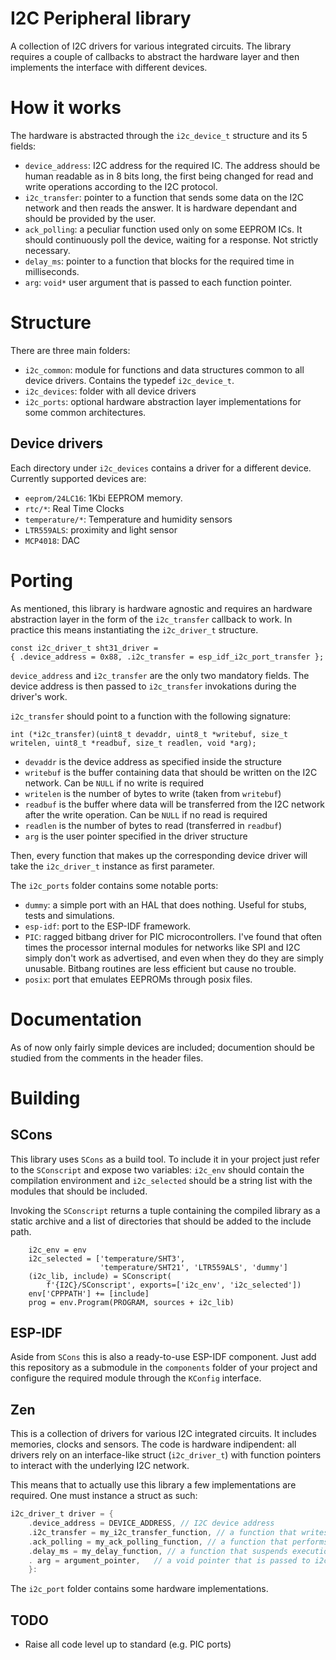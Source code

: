 # I2C Peripheral library

A collection of I2C drivers for various integrated circuits. The library requires a couple of callbacks to abstract the hardware layer and then implements the interface with different devices.

# How it works

The hardware is abstracted through the `i2c_device_t` structure and its 5 fields:

 - `device_address`: I2C address for the required IC. The address should be human readable as in 8 bits long, 
    the first being changed for read and write operations according to the I2C protocol.
 - `i2c_transfer`: pointer to a function that sends some data on the I2C network and then reads the answer. It is hardware
    dependant and should be provided by the user.
 - `ack_polling`: a peculiar function used only on some EEPROM ICs. It should continuously poll the device, waiting for a response. Not strictly necessary.
 - `delay_ms`: pointer to a function that blocks for the required time in milliseconds.
 - `arg`: `void*` user argument that is passed to each function pointer.

# Structure

There are three main folders:
 - `i2c_common`: module for functions and data structures common to all device drivers. Contains the typedef `i2c_device_t`.
 - `i2c_devices`: folder with all device drivers
 - `i2c_ports`: optional hardware abstraction layer implementations for some common architectures.

## Device drivers

Each directory under `i2c_devices` contains a driver for a different device. Currently supported devices are:

 - `eeprom/24LC16`: 1Kbi EEPROM memory.
 - `rtc/*`: Real Time Clocks
 - `temperature/*`: Temperature and humidity sensors
 - `LTR559ALS`: proximity and light sensor
 - `MCP4018`: DAC

# Porting

As mentioned, this library is hardware agnostic and requires an hardware abstraction layer in the form of the `i2c_transfer` callback to work.
In practice this means instantiating the `i2c_driver_t` structure.

```
const i2c_driver_t sht31_driver =
{ .device_address = 0x88, .i2c_transfer = esp_idf_i2c_port_transfer };
```

`device_address` and `i2c_transfer` are the only two mandatory fields. The device address is then passed to `i2c_transfer` invokations during
the driver's work.

`i2c_transfer` should point to a function with the following signature:

```
int (*i2c_transfer)(uint8_t devaddr, uint8_t *writebuf, size_t writelen, uint8_t *readbuf, size_t readlen, void *arg);
```

 - `devaddr` is the device address as specified inside the structure
 - `writebuf` is the buffer containing data that should be written on the I2C network. Can be `NULL` if no write is required
 - `writelen` is the number of bytes to write (taken from `writebuf`)
 - `readbuf` is the buffer where data will be transferred from the I2C network after the write operation. Can be `NULL` if no read is required
 - `readlen` is the number of bytes to read (transferred in `readbuf`)
 - `arg` is the user pointer specified in the driver structure

Then, every function that makes up the corresponding device driver will take the `i2c_driver_t` instance as first parameter.

The `i2c_ports` folder contains some notable ports:
 
  - `dummy`: a simple port with an HAL that does nothing. Useful for stubs, tests and simulations.
  - `esp-idf`: port to the ESP-IDF framework.
  - `PIC`: ragged bitbang driver for PIC microcontrollers. I've found that often times the processor internal modules
            for networks like SPI and I2C simply don't work as advertised, and even when they do they are simply unusable.
            Bitbang routines are less efficient but cause no trouble.
  - `posix`: port that emulates EEPROMs through posix files.

# Documentation

As of now only fairly simple devices are included; documention should be studied from the comments in the header files.

# Building

## SCons

This library uses `SCons` as a build tool. To include it in your project just refer to the `SConscript` and expose two variables:
`i2c_env` should contain the compilation environment and `i2c_selected` should be a string list with the modules that should be included.

Invoking the `SConscript` returns a tuple containing the compiled library as a static archive and a list of directories that should 
be added to the include path.

```
    i2c_env = env
    i2c_selected = ['temperature/SHT3',
                    'temperature/SHT21', 'LTR559ALS', 'dummy']
    (i2c_lib, include) = SConscript(
        f'{I2C}/SConscript', exports=['i2c_env', 'i2c_selected'])
    env['CPPPATH'] += [include]
    prog = env.Program(PROGRAM, sources + i2c_lib)
```

## ESP-IDF

Aside from `SCons` this is also a ready-to-use ESP-IDF component. Just add this repository as a submodule in the `components` folder of your project
and configure the required module through the `KConfig` interface. 

## Zen

This is a collection of drivers for various I2C integrated circuits. It includes memories, clocks and sensors.
The code is hardware indipendent: all drivers rely on an interface-like struct (`i2c_driver_t`) with function pointers to interact with the underlying I2C network.

This means that to actually use this library a few implementations are required. One must instance a struct as such:

```c
i2c_driver_t driver = {
    .device_address = DEVICE_ADDRESS, // I2C device address
    .i2c_transfer = my_i2c_transfer_function, // a function that writes bytes to the I2C network and reads the required response.
    .ack_polling = my_ack_polling_function, // a function that performs ack polling. Useful for eeproms, not strictly required.
    .delay_ms = my_delay_function, // a function that suspends execution for the required number of milliseconds. Only required for some drivers.
    . arg = argument_pointer,   // a void pointer that is passed to i2c_transfer and ack_polling function. Serves as instantiation (e.g. when working with different I2C networks on the same device)
    }:
```

The `i2c_port` folder contains some hardware implementations.


## TODO

- Raise all code level up to standard (e.g. PIC ports)
